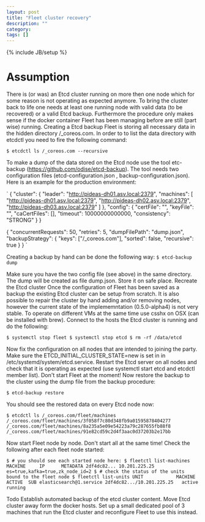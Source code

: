 ```yaml
---
layout: post
title: "Fleet cluster recovery"
description: ""
category: 
tags: []
---
```

{% include JB/setup %}

# Assumption

There is (or was) an Etcd cluster running on more then one node which for some reason is not operating as expected anymore. To bring the cluster back to life one needs at least one running node with valid data (to be recovered) or a valid Etcd backup. Furthermore the procedure only makes sense if the docker container Fleet has been managing before are still (part wise) running.
Creating a Etcd backup
Fleet is storing all necessary data in the hidden directory /_coreos.com. In order to to list the data directory with etcdctl you need to fire the following command:

`$ etcdctl ls /_coreos.com --recursive`

To make a dump of the data stored on the Etcd node use the tool etc-backup (https://github.com/odise/etcd-backup). The tool needs two configuration files (etcd-configuration.json , backup-configuration.json). Here is an example for the production environment:

`
{
  "cluster": {
      "leader": "http://pideas-dh01.asv.local:2379",
        "machines": [
            "http://pideas-dh01.asv.local:2379",
            "http://pideas-dh02.asv.local:2379",
            "http://pideas-dh03.asv.local:2379"
          ]
    },
  "config": {
      "certFile": "",
      "keyFile": "",
      "caCertFiles": [],
      "timeout": 10000000000000,
      "consistency": "STRONG"
    }
}

{
  "concurrentRequests": 50,
  "retries": 5,
  "dumpFilePath": "dump.json",
  "backupStrategy": {
    "keys": ["/_coreos.com"],
    "sorted": false,
    "recursive": true
  }
}
`

Creating a backup by hand can be done the following way:
`$ etcd-backup dump`

Make sure you have the two config file (see above) in the same directory. The dump will be created as file dump.json.  Store it on safe place.
Recreate the Etcd cluster
Once the configuration of Fleet has been saved as a backup the existing Etcd cluster can be setup from scratch. It is also possible to repair the cluster by hand adding and/or removing nodes, however the current state of the implememntation (0.5.0-alpha4) is not very stable. 
To operate on different VMs at the same time use csshx on OSX (can be installed with brew). Connect to the hosts the Etcd cluster is running and do the following:

`
$ systemctl stop fleet
$ systemctl stop etcd
$ rm -rf /data/etcd
`

Now fix the configuration on all nodes that are intended to joining the party. Make sure the ETCD_INITIAL_CLUSTER_STATE=new is set in in /etc/systemd/system/etcd.service. Restart the Etcd server on all nodes and check that it is operating as expected (use systemctl start etcd and etcdctl member list).  Don't start Fleet at the moment!
Now restore the backup to the cluster using the dump file from the backup procedure:

`
$ etcd-backup restore
`

You should see the restored data on every Etcd node now:

`
$ etcdctl ls /_coreos.com/fleet/machines
/_coreos.com/fleet/machines/3f058f7c80d348fb9a01595878404277
/_coreos.com/fleet/machines/8a235a5e09e54223a79c287655fb88f8
/_coreos.com/fleet/machines/91e82cd59c2d4f3aac0d37203b2e17bb
`

Now start Fleet node by node. Don't start all at the same time! Check the following after each fleet node started:

`
$ # you should see each started node here:
$ fleetctl list-machines
MACHINE		IP		METADATA
2df4dc82...	10.201.225.25	es=true,kafka=true,zk_node_id=2
$ # check the status of the units bound to the fleet node
$ fleetctl list-units
UNIT			MACHINE				ACTIVE	SUB
elasticsearch@1.service	2df4dc82.../10.201.225.25	active	running
`

Todo
Establish automated backup of the etcd cluster content.
Move Etcd cluster away form the docker hosts. Set up a small dedicated pool of 3 machines that run the Etcd cluster and reconfigure Fleet to use this instead.

